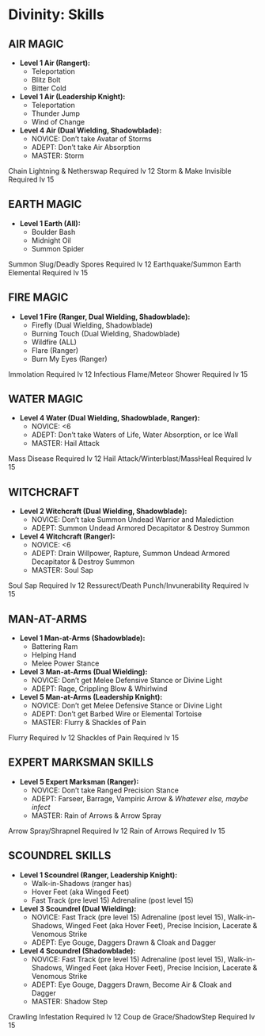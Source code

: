 # Divinity: Skills

## AIR MAGIC

- **Level 1 Air (Rangert):**
  - Teleportation
  - Blitz Bolt
  - Bitter Cold
- **Level 1 Air (Leadership Knight):**
  - Teleportation
  - Thunder Jump
  - Wind of Change
- **Level 4 Air (Dual Wielding, Shadowblade):**
  - NOVICE: Don’t take Avatar of Storms
  - ADEPT: Don’t take Air Absorption
  - MASTER: Storm

Chain Lightning & Netherswap Required lv 12
Storm & Make Invisible Required lv 15

## EARTH MAGIC

- **Level 1 Earth (All):**
  - Boulder Bash
  - Midnight Oil
  - Summon Spider

Summon Slug/Deadly Spores Required lv 12
Earthquake/Summon Earth Elemental Required lv 15

## FIRE MAGIC

- **Level 1 Fire (Ranger, Dual Wielding, Shadowblade):**
  - Firefly (Dual Wielding, Shadowblade)
  - Burning Touch (Dual Wielding, Shadowblade)
  - Wildfire (ALL)
  - Flare (Ranger)
  - Burn My Eyes (Ranger)

Immolation Required lv 12
Infectious Flame/Meteor Shower Required lv 15

## WATER MAGIC

- **Level 4 Water (Dual Wielding, Shadowblade, Ranger):**
  - NOVICE: <6
  - ADEPT: Don’t take Waters of Life, Water Absorption, or Ice Wall
  - MASTER: Hail Attack

Mass Disease Required lv 12
Hail Attack/Winterblast/MassHeal Required lv 15

## WITCHCRAFT

- **Level 2 Witchcraft (Dual Wielding, Shadowblade):**
  - NOVICE: Don’t take Summon Undead Warrior and Malediction
  - ADEPT: Summon Undead Armored Decapitator & Destroy Summon
- **Level 4 Witchcraft (Ranger):**
  - NOVICE: <6
  - ADEPT: Drain Willpower, Rapture, Summon Undead Armored Decapitator & Destroy Summon
  - MASTER: Soul Sap

Soul Sap Required lv 12
Ressurect/Death Punch/Invunerability Required lv 15

## MAN-AT-ARMS

- **Level 1 Man-at-Arms (Shadowblade):**
  - Battering Ram
  - Helping Hand
  - Melee Power Stance
- **Level 3 Man-at-Arms (Dual Wielding):**
  - NOVICE: Don’t get Melee Defensive Stance or Divine Light
  - ADEPT: Rage, Crippling Blow & Whirlwind
- **Level 5 Man-at-Arms (Leadership Knight):**
  - NOVICE: Don’t get Melee Defensive Stance or Divine Light
  - ADEPT: Don’t get Barbed Wire or Elemental Tortoise
  - MASTER: Flurry & Shackles of Pain

Flurry Required lv 12
Shackles of Pain Required lv 15

## EXPERT MARKSMAN SKILLS

- **Level 5 Expert Marksman (Ranger):**
  - NOVICE: Don’t take Ranged Precision Stance
  - ADEPT: Farseer, Barrage, Vampiric Arrow & *Whatever else, maybe infect*
  - MASTER: Rain of Arrows & Arrow Spray

Arrow Spray/Shrapnel Required lv 12
Rain of Arrows Required lv 15

## SCOUNDREL SKILLS

- **Level 1 Scoundrel (Ranger, Leadership Knight):**
  - Walk-in-Shadows (ranger has)
  - Hover Feet (aka Winged Feet)
  - Fast Track (pre level 15) Adrenaline (post level 15)
- **Level 3 Scoundrel (Dual Wielding):**
  - NOVICE: Fast Track (pre level 15) Adrenaline (post level 15), Walk-in-Shadows, Winged Feet (aka Hover Feet), Precise Incision, Lacerate & Venomous Strike
  - ADEPT: Eye Gouge, Daggers Drawn & Cloak and Dagger
- **Level 4 Scoundrel (Shadowblade):**
  - NOVICE: Fast Track (pre level 15) Adrenaline (post level 15), Walk-in-Shadows, Winged Feet (aka Hover Feet), Precise Incision, Lacerate & Venomous Strike
  - ADEPT: Eye Gouge, Daggers Drawn, Become Air & Cloak and Dagger
  - MASTER: Shadow Step

Crawling Infestation Required lv 12
Coup de Grace/ShadowStep Required lv 15
